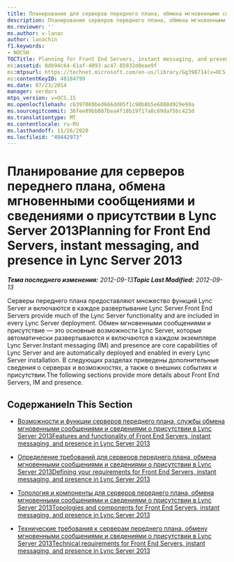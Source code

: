 ```yaml
---
title: Планирование для серверов переднего плана, обмена мгновенными сообщениями и сведениями о присутствии
description: Планирование серверов переднего плана, обмена мгновенными сообщениями и сведений о присутствии.
ms.reviewer: ''
ms.author: v-lanac
author: lanachin
f1.keywords:
- NOCSH
TOCTitle: Planning for Front End Servers, instant messaging, and presence
ms:assetid: 8db94c64-61af-4093-ac47-85932d0eae9f
ms:mtpsurl: https://technet.microsoft.com/en-us/library/Gg398714(v=OCS.15)
ms:contentKeyID: 48184799
ms.date: 07/23/2014
manager: serdars
mtps_version: v=OCS.15
ms.openlocfilehash: c6397069bed666dd05f1c90b8b5e6888d929e99a
ms.sourcegitcommit: 36fee89bb887bea4f18b19f17a8c69daf5bc423d
ms.translationtype: MT
ms.contentlocale: ru-RU
ms.lasthandoff: 11/26/2020
ms.locfileid: "49442973"
---
```

# <a name="planning-for-front-end-servers-instant-messaging-and-presence-in-lync-server-2013"></a><span data-ttu-id="c130c-103">Планирование для серверов переднего плана, обмена мгновенными сообщениями и сведениями о присутствии в Lync Server 2013</span><span class="sxs-lookup"><span data-stu-id="c130c-103">Planning for Front End Servers, instant messaging, and presence in Lync Server 2013</span></span>

<div data-xmlns="http://www.w3.org/1999/xhtml">

<div class="topic" data-xmlns="http://www.w3.org/1999/xhtml" data-msxsl="urn:schemas-microsoft-com:xslt" data-cs="https://msdn.microsoft.com/">

<div data-asp="https://msdn2.microsoft.com/asp">



</div>

<div id="mainSection">

<div id="mainBody"><span data-ttu-id="c130c-104">

<span> </span></span><span class="sxs-lookup"><span data-stu-id="c130c-104">

<span> </span></span></span>

<span data-ttu-id="c130c-105">_**Тема последнего изменения:** 2012-09-13_</span><span class="sxs-lookup"><span data-stu-id="c130c-105">_**Topic Last Modified:** 2012-09-13_</span></span>

<span data-ttu-id="c130c-106">Серверы переднего плана предоставляют множество функций Lync Server и включаются в каждое развертывание Lync Server.</span><span class="sxs-lookup"><span data-stu-id="c130c-106">Front End Servers provide much of the Lync Server functionality and are included in every Lync Server deployment.</span></span> <span data-ttu-id="c130c-107">Обмен мгновенными сообщениями и присутствие — это основные возможности Lync Server, которые автоматически развертываются и включаются в каждом экземпляре Lync Server.</span><span class="sxs-lookup"><span data-stu-id="c130c-107">Instant messaging (IM) and presence are core capabilities of Lync Server and are automatically deployed and enabled in every Lync Server installation.</span></span> <span data-ttu-id="c130c-108">В следующих разделах приведены дополнительные сведения о серверах и возможностях, а также о внешних событиях и присутствии.</span><span class="sxs-lookup"><span data-stu-id="c130c-108">The following sections provide more details about Front End Servers, IM and presence.</span></span>

<div>

## <a name="in-this-section"></a><span data-ttu-id="c130c-109">Содержание</span><span class="sxs-lookup"><span data-stu-id="c130c-109">In This Section</span></span>

  - [<span data-ttu-id="c130c-110">Возможности и функции серверов переднего плана, службы обмена мгновенными сообщениями и сведениями о присутствии в Lync Server 2013</span><span class="sxs-lookup"><span data-stu-id="c130c-110">Features and functionality of Front End Servers, instant messaging, and presence in Lync Server 2013</span></span>](lync-server-2013-features-and-functionality-of-front-end-servers-instant-messaging-and-presence.md)

  - [<span data-ttu-id="c130c-111">Определение требований для серверов переднего плана, обмена мгновенными сообщениями и сведениями о присутствии в Lync Server 2013</span><span class="sxs-lookup"><span data-stu-id="c130c-111">Defining your requirements for Front End Servers, instant messaging, and presence in Lync Server 2013</span></span>](lync-server-2013-defining-your-requirements-for-front-end-servers-instant-messaging-and-presence.md)

  - [<span data-ttu-id="c130c-112">Топология и компоненты для серверов переднего плана, обмена мгновенными сообщениями и сведениями о присутствии в Lync Server 2013</span><span class="sxs-lookup"><span data-stu-id="c130c-112">Topologies and components for Front End Servers, instant messaging, and presence in Lync Server 2013</span></span>](lync-server-2013-topologies-and-components-for-front-end-servers-instant-messaging-and-presence.md)

  - [<span data-ttu-id="c130c-113">Технические требования к серверам переднего плана, обмену мгновенными сообщениями и сведениями о присутствии в Lync Server 2013</span><span class="sxs-lookup"><span data-stu-id="c130c-113">Technical requirements for Front End Servers, instant messaging, and presence in Lync Server 2013</span></span>](lync-server-2013-technical-requirements-for-front-end-servers-instant-messaging-and-presence.md)

<span data-ttu-id="c130c-114"></div>

</div>

<span> </span>

</div>

</div>

</span><span class="sxs-lookup"><span data-stu-id="c130c-114"></div>

</div>

<span> </span>

</div>

</div>

</span></span></div>

